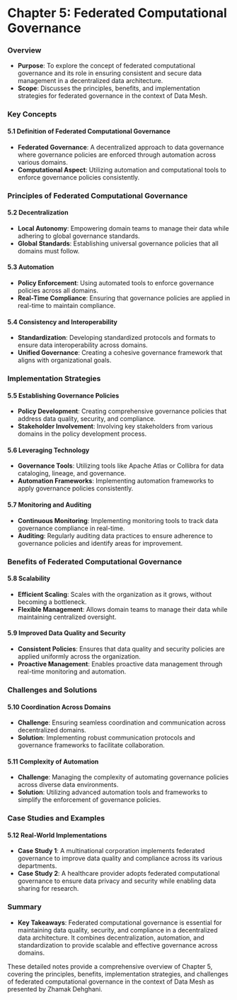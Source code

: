# Chapter 5: Federated Computational Governance

### Overview
- **Purpose**: To explore the concept of federated computational governance and its role in ensuring consistent and secure data management in a decentralized data architecture.
- **Scope**: Discusses the principles, benefits, and implementation strategies for federated governance in the context of Data Mesh.

### Key Concepts

#### 5.1 Definition of Federated Computational Governance
- **Federated Governance**: A decentralized approach to data governance where governance policies are enforced through automation across various domains.
- **Computational Aspect**: Utilizing automation and computational tools to enforce governance policies consistently.

### Principles of Federated Computational Governance

#### 5.2 Decentralization
- **Local Autonomy**: Empowering domain teams to manage their data while adhering to global governance standards.
- **Global Standards**: Establishing universal governance policies that all domains must follow.

#### 5.3 Automation
- **Policy Enforcement**: Using automated tools to enforce governance policies across all domains.
- **Real-Time Compliance**: Ensuring that governance policies are applied in real-time to maintain compliance.

#### 5.4 Consistency and Interoperability
- **Standardization**: Developing standardized protocols and formats to ensure data interoperability across domains.
- **Unified Governance**: Creating a cohesive governance framework that aligns with organizational goals.

### Implementation Strategies

#### 5.5 Establishing Governance Policies
- **Policy Development**: Creating comprehensive governance policies that address data quality, security, and compliance.
- **Stakeholder Involvement**: Involving key stakeholders from various domains in the policy development process.

#### 5.6 Leveraging Technology
- **Governance Tools**: Utilizing tools like Apache Atlas or Collibra for data cataloging, lineage, and governance.
- **Automation Frameworks**: Implementing automation frameworks to apply governance policies consistently.

#### 5.7 Monitoring and Auditing
- **Continuous Monitoring**: Implementing monitoring tools to track data governance compliance in real-time.
- **Auditing**: Regularly auditing data practices to ensure adherence to governance policies and identify areas for improvement.

### Benefits of Federated Computational Governance

#### 5.8 Scalability
- **Efficient Scaling**: Scales with the organization as it grows, without becoming a bottleneck.
- **Flexible Management**: Allows domain teams to manage their data while maintaining centralized oversight.

#### 5.9 Improved Data Quality and Security
- **Consistent Policies**: Ensures that data quality and security policies are applied uniformly across the organization.
- **Proactive Management**: Enables proactive data management through real-time monitoring and automation.

### Challenges and Solutions

#### 5.10 Coordination Across Domains
- **Challenge**: Ensuring seamless coordination and communication across decentralized domains.
- **Solution**: Implementing robust communication protocols and governance frameworks to facilitate collaboration.

#### 5.11 Complexity of Automation
- **Challenge**: Managing the complexity of automating governance policies across diverse data environments.
- **Solution**: Utilizing advanced automation tools and frameworks to simplify the enforcement of governance policies.

### Case Studies and Examples

#### 5.12 Real-World Implementations
- **Case Study 1**: A multinational corporation implements federated governance to improve data quality and compliance across its various departments.
- **Case Study 2**: A healthcare provider adopts federated computational governance to ensure data privacy and security while enabling data sharing for research.

### Summary
- **Key Takeaways**: Federated computational governance is essential for maintaining data quality, security, and compliance in a decentralized data architecture. It combines decentralization, automation, and standardization to provide scalable and effective governance across domains.

These detailed notes provide a comprehensive overview of Chapter 5, covering the principles, benefits, implementation strategies, and challenges of federated computational governance in the context of Data Mesh as presented by Zhamak Dehghani.